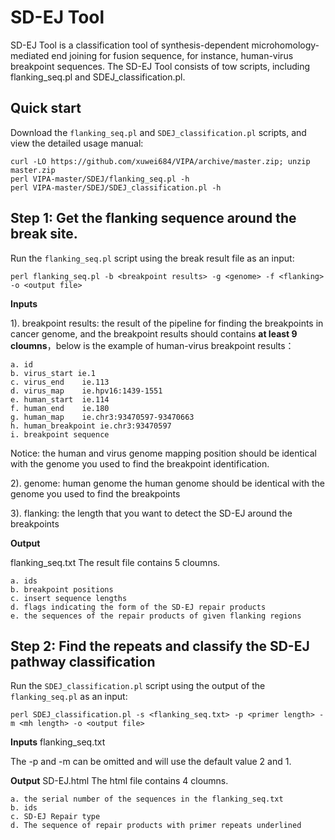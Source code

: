 SD-EJ Tool
=====================

SD-EJ Tool is a classification tool of synthesis-dependent microhomology-mediated end joining for fusion sequence, for instance, human-virus breakpoint sequences. The SD-EJ Tool consists of tow scripts, including flanking_seq.pl and SDEJ_classification.pl.

Quick start
-----------

Download the `flanking_seq.pl` and `SDEJ_classification.pl` scripts, and view the detailed usage manual:

    curl -LO https://github.com/xuwei684/VIPA/archive/master.zip; unzip master.zip
    perl VIPA-master/SDEJ/flanking_seq.pl -h
    perl VIPA-master/SDEJ/SDEJ_classification.pl -h

Step 1: Get the flanking sequence around the break site.
--------------------------------------------------------

Run the `flanking_seq.pl` script using the break result file as an input:

    perl flanking_seq.pl -b <breakpoint results> -g <genome> -f <flanking>  -o <output file>

**Inputs**

1). breakpoint results: the result of the pipeline for finding the breakpoints in cancer genome, and the breakpoint results should contains **at least 9 cloumns**，below is the example of human-virus breakpoint results：
                                            
    a. id
    b. virus_start ie.1
    c. virus_end    ie.113
    d. virus_map    ie.hpv16:1439-1551
    e. human_start  ie.114
    f. human_end    ie.180
    g. human_map    ie.chr3:93470597-93470663
    h. human_breakpoint ie.chr3:93470597
    i. breakpoint sequence

Notice: the human and virus genome mapping position should be identical with the genome you used to find the breakpoint identification.

2). genome: human genome
    the human genome should be identical with the genome you used to find the breakpoints

3). flanking: the length that you want to detect the SD-EJ around the breakpoints


**Output**

flanking_seq.txt
The result file contains 5 cloumns.

    a. ids
    b. breakpoint positions
    c. insert sequence lengths
    d. flags indicating the form of the SD-EJ repair products
    e. the sequences of the repair products of given flanking regions



Step 2: Find the repeats and classify the SD-EJ pathway classification
---------------------------------------------------------------

Run the `SDEJ_classification.pl` script using the output of the `flanking_seq.pl` as an input:

    perl SDEJ_classification.pl -s <flanking_seq.txt> -p <primer length> -m <mh length> -o <output file>

**Inputs**
flanking_seq.txt

The -p and -m can be omitted and will use the default value 2 and 1.

**Output**
SD-EJ.html
The html file contains 4 cloumns.

    a. the serial number of the sequences in the flanking_seq.txt
    b. ids
    c. SD-EJ Repair type
    d. The sequence of repair products with primer repeats underlined
